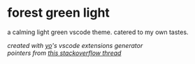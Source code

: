 # forest green light

a calming light green vscode theme. catered to my own tastes.

*created with [yo](https://yeoman.io/)'s vscode extensions generator*  
*pointers from [this stackoverflow thread](https://stackoverflow.com/questions/73251963/how-can-i-create-my-own-theme-for-vs-code)*